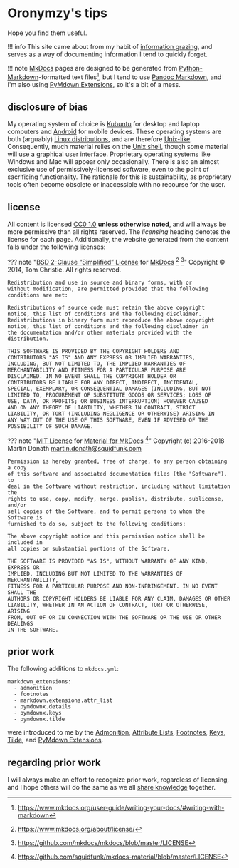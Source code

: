 # Oronymzy's tips

Hope you find them useful.

!!! info
    This site came about from my habit of [information grazing](https://en.wikipedia.org/wiki/Information_grazing), and serves as a way of documenting information I tend to quickly forget.

!!! note
    [MkDocs](https://www.mkdocs.org/) pages are designed to be generated from [Python-Markdown](https://python-markdown.github.io/)-formatted text files[^Orotips1], but I tend to use [Pandoc Markdown](http://pandoc.org/MANUAL.html#pandocs-markdown), and I'm also using [PyMdown Extensions](https://facelessuser.github.io/pymdown-extensions/), so it's a bit of a mess.

## disclosure of bias
My operating system of choice is [Kubuntu](https://kubuntu.org/) for desktop and laptop computers and [Android](https://en.wikipedia.org/wiki/Android_(operating_system)) for mobile devices. These operating systems are both (arguably) [Linux distributions](https://en.wikipedia.org/wiki/Linux_distribution), and are therefore [Unix-like](https://en.wikipedia.org/wiki/Unix-like). Consequently, much material relies on the [Unix shell](https://en.wikipedia.org/wiki/Unix_shell), though some material will use a graphical user interface. Proprietary operating systems like Windows and Mac will appear only occasionally. There is also an almost exclusive use of permissively-licensed software, even to the point of sacrificing functionality. The rationale for this is sustainability, as proprietary tools often become obsolete or inaccessible with no recourse for the user.

## license
All content is licensed [CC0 1.0](https://creativecommons.org/publicdomain/zero/1.0/) **unless otherwise noted**, and will always be more permissive than all rights reserved. The *licensing* heading denotes the license for each page. Additionally, the website generated from the content falls under the following licenses:

??? note "[BSD 2-Clause “Simplified” License](https://choosealicense.com/licenses/bsd-2-clause/) for [MkDocs](https://www.mkdocs.org/) [^Orotips2] [^Orotips3]"
    Copyright © 2014, Tom Christie. All rights reserved.
    
    Redistribution and use in source and binary forms, with or
    without modification, are permitted provided that the following
    conditions are met:
    
    Redistributions of source code must retain the above copyright
    notice, this list of conditions and the following disclaimer.
    Redistributions in binary form must reproduce the above copyright
    notice, this list of conditions and the following disclaimer in
    the documentation and/or other materials provided with the
    distribution.
    
    THIS SOFTWARE IS PROVIDED BY THE COPYRIGHT HOLDERS AND
    CONTRIBUTORS "AS IS" AND ANY EXPRESS OR IMPLIED WARRANTIES,
    INCLUDING, BUT NOT LIMITED TO, THE IMPLIED WARRANTIES OF
    MERCHANTABILITY AND FITNESS FOR A PARTICULAR PURPOSE ARE
    DISCLAIMED. IN NO EVENT SHALL THE COPYRIGHT HOLDER OR
    CONTRIBUTORS BE LIABLE FOR ANY DIRECT, INDIRECT, INCIDENTAL,
    SPECIAL, EXEMPLARY, OR CONSEQUENTIAL DAMAGES (INCLUDING, BUT NOT
    LIMITED TO, PROCUREMENT OF SUBSTITUTE GOODS OR SERVICES; LOSS OF
    USE, DATA, OR PROFITS; OR BUSINESS INTERRUPTION) HOWEVER CAUSED
    AND ON ANY THEORY OF LIABILITY, WHETHER IN CONTRACT, STRICT
    LIABILITY, OR TORT (INCLUDING NEGLIGENCE OR OTHERWISE) ARISING IN
    ANY WAY OUT OF THE USE OF THIS SOFTWARE, EVEN IF ADVISED OF THE
    POSSIBILITY OF SUCH DAMAGE.

??? note "[MIT License](https://choosealicense.com/licenses/mit/) for [Material for MkDocs](https://squidfunk.github.io/mkdocs-material/) [^Orotips4]"
    Copyright (c) 2016-2018 Martin Donath <martin.donath@squidfunk.com>
    
    Permission is hereby granted, free of charge, to any person obtaining a copy
    of this software and associated documentation files (the "Software"), to
    deal in the Software without restriction, including without limitation the
    rights to use, copy, modify, merge, publish, distribute, sublicense, and/or
    sell copies of the Software, and to permit persons to whom the Software is
    furnished to do so, subject to the following conditions:
    
    The above copyright notice and this permission notice shall be included in
    all copies or substantial portions of the Software.
    
    THE SOFTWARE IS PROVIDED "AS IS", WITHOUT WARRANTY OF ANY KIND, EXPRESS OR
    IMPLIED, INCLUDING BUT NOT LIMITED TO THE WARRANTIES OF MERCHANTABILITY,
    FITNESS FOR A PARTICULAR PURPOSE AND NON-INFRINGEMENT. IN NO EVENT SHALL THE
    AUTHORS OR COPYRIGHT HOLDERS BE LIABLE FOR ANY CLAIM, DAMAGES OR OTHER
    LIABILITY, WHETHER IN AN ACTION OF CONTRACT, TORT OR OTHERWISE, ARISING
    FROM, OUT OF OR IN CONNECTION WITH THE SOFTWARE OR THE USE OR OTHER DEALINGS
    IN THE SOFTWARE.

## prior work
The following additions to `mkdocs.yml`:

```
markdown_extensions:
  - admonition
  - footnotes
  - markdown.extensions.attr_list
  - pymdownx.details
  - pymdownx.keys
  - pymdownx.tilde
```

were introduced to me by the [Admonition](https://squidfunk.github.io/mkdocs-material/extensions/admonition/#installation), [Attribute Lists](https://python-markdown.github.io/extensions/attr_list/), [Footnotes](https://squidfunk.github.io/mkdocs-material/extensions/footnotes/#installation), [Keys](https://facelessuser.github.io/pymdown-extensions/extensions/keys/), [Tilde](https://facelessuser.github.io/pymdown-extensions/extensions/tilde/), and [PyMdown Extensions](https://squidfunk.github.io/mkdocs-material/extensions/pymdown/#installation).



## regarding prior work
I will always make an effort to recognize prior work, regardless of licensing, and I hope others will do the same as we all [share knowledge](https://en.wikipedia.org/wiki/Knowledge_sharing) together. 

[^Orotips1]: https://www.mkdocs.org/user-guide/writing-your-docs/#writing-with-markdown
[^Orotips2]: https://www.mkdocs.org/about/license/
[^Orotips3]: https://github.com/mkdocs/mkdocs/blob/master/LICENSE
[^Orotips4]: https://github.com/squidfunk/mkdocs-material/blob/master/LICENSE
